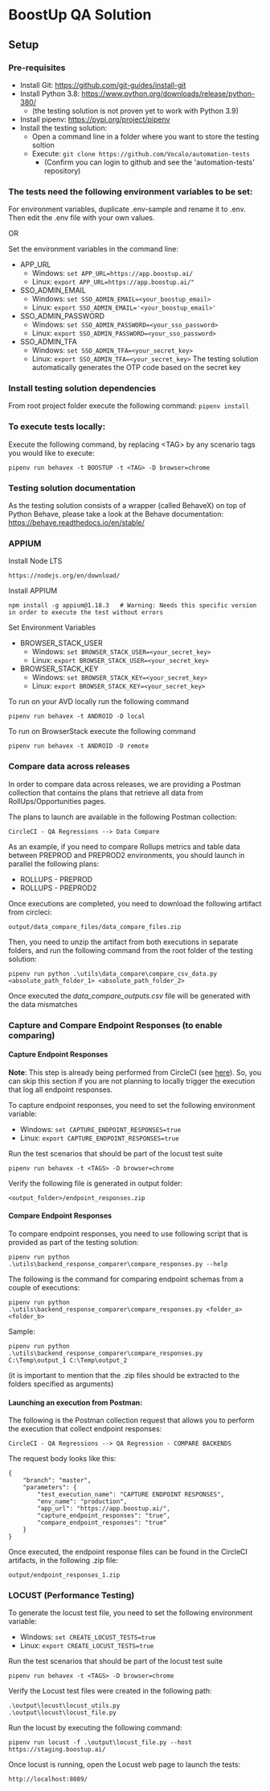 # BoostUp QA Solution

## Setup

### Pre-requisites
- Install Git: https://github.com/git-guides/install-git
- Install Python 3.8: https://www.python.org/downloads/release/python-380/
  - (the testing solution is not proven yet to work with Python 3.9)
- Install pipenv: https://pypi.org/project/pipenv
- Install the testing solution:
  - Open a command line in a folder where you want to store the testing soltion
  - Execute: ```git clone https://github.com/Vocalo/automation-tests```
    - (Confirm you can login to github and see the 'automation-tests' repository)

### The tests need the following environment variables to be set:
For environment variables, duplicate .env-sample and rename it to .env. Then edit the .env file with your own values.

OR

Set the environment variables in the command line:
- APP_URL
  - Windows: ```set APP_URL=https://app.boostup.ai/```
  - Linux: ```export APP_URL=https://app.boostup.ai/"```
- SSO_ADMIN_EMAIL
  - Windows: ```set SSO_ADMIN_EMAIL=<your_boostup_email>```
  - Linux: ```export SSO_ADMIN_EMAIL='<your_boostup_email>'```
- SSO_ADMIN_PASSWORD
  - Windows: ```set SSO_ADMIN_PASSWORD=<your_sso_password>```
  - Linux: ```export SSO_ADMIN_PASSWORD=<your_sso_password>```
- SSO_ADMIN_TFA
  - Windows: ```set SSO_ADMIN_TFA=<your_secret_key>```
  - Linux: ```export SSO_ADMIN_TFA=<your_secret_key>```
    The testing solution automatically generates the OTP code based on the secret key

### Install testing solution dependencies
From root project folder execute the following command: ```pipenv install```

### To execute tests locally:
Execute the following command, by replacing \<TAG\> by any scenario tags you would like to execute:
```
pipenv run behavex -t BOOSTUP -t <TAG> -D browser=chrome
```

### Testing solution documentation
As the testing solution consists of a wrapper (called BehaveX) on top of Python Behave, please take a look at the Behave documentation:
https://behave.readthedocs.io/en/stable/

### APPIUM
Install Node LTS
```
https://nodejs.org/en/download/
```

Install APPIUM
```
npm install -g appium@1.18.3   # Warning: Needs this specific version in order to execute the test without errors
```
Set Environment Variables

- BROWSER_STACK_USER
  - Windows: ```set BROWSER_STACK_USER=<your_secret_key>```
  - Linux: ```export BROWSER_STACK_USER=<your_secret_key>```
- BROWSER_STACK_KEY
  - Windows: ```set BROWSER_STACK_KEY=<your_secret_key>```
  - Linux: ```export BROWSER_STACK_KEY=<your_secret_key>```

To run on your AVD locally run the following command
```
pipenv run behavex -t ANDROID -D local
```

To run on BrowserStack execute the following command
```
pipenv run behavex -t ANDROID -D remote
```

### Compare data across releases
In order to compare data across releases, we are providing a Postman collection that contains the plans that retrieve all data from RollUps/Opportunities pages.

The plans to launch are available in the following Postman collection:

```CircleCI - QA Regressions --> Data Compare```

As an example, if you need to compare Rollups metrics and table data between PREPROD and PREPROD2 environments, you should launch in parallel the following plans:

* ROLLUPS - PREPROD
* ROLLUPS - PREPROD2

Once executions are completed, you need to download the following artifact from circleci:

```output/data_compare_files/data_compare_files.zip```

Then, you need to unzip the artifact from both executions in separate folders, and run the following command from the root folder of the testing solution:

```pipenv run python .\utils\data_compare\compare_csv_data.py <absolute_path_folder_1> <absolute_path_folder_2>```

Once executed the *data_compare_outputs.csv* file will be generated with the data mismatches

### Capture and Compare Endpoint Responses (to enable comparing)
#### Capture Endpoint Responses
**Note**: This step is already being performed from CircleCI (see <a href="ucapture-responses-postman">here</a>). So, you can skip this section if you are not planning to locally trigger the execution that log all endpoint responses.

To capture endpoint responses, you need to set the following environment variable:
- Windows: ```set CAPTURE_ENDPOINT_RESPONSES=true```
- Linux: ```export CAPTURE_ENDPOINT_RESPONSES=true```

Run the test scenarios that should be part of the locust test suite
```
pipenv run behavex -t <TAGS> -D browser=chrome
```

Verify the following file is generated in output folder:
```
<output_folder>/endpoint_responses.zip
```

#### Compare Endpoint Responses
To compare endpoint responses, you need to use following script that is provided as part of the testing solution:
```
pipenv run python .\utils\backend_response_comparer\compare_responses.py --help
```

The following is the command for comparing endpoint schemas from a couple of executions:
```
pipenv run python .\utils\backend_response_comparer\compare_responses.py <folder_a> <folder_b>
```
Sample:
```
pipenv run python .\utils\backend_response_comparer\compare_responses.py C:\Temp\output_1 C:\Temp\output_2
```

(it is important to mention that the .zip files should be extracted to the folders specified as arguments)

<!----><a name="capture-responses-postman"></a>
#### Launching an execution from Postman:
The following is the Postman collection request that allows you to perform the execution that collect endpoint responses:
```
CircleCI - QA Regressions --> QA Regression - COMPARE BACKENDS
```

The request body looks like this:
```
{
    "branch": "master",
    "parameters": {
        "test_execution_name": "CAPTURE ENDPOINT RESPONSES",
        "env_name": "production",
        "app_url": "https://app.boostup.ai/",
        "capture_endpoint_responses": "true",
        "compare_endpoint_responses": "true"
    }
}
```
Once executed, the endpoint response files can be found in the CircleCI artifacts, in the following .zip file:
```
output/endpoint_responses_1.zip
```


### LOCUST (Performance Testing)
To generate the locust test file, you need to set the following environment variable:
- Windows: ```set CREATE_LOCUST_TESTS=true```
- Linux: ```export CREATE_LOCUST_TESTS=true```


Run the test scenarios that should be part of the locust test suite
```
pipenv run behavex -t <TAGS> -D browser=chrome
```

Verify the Locust test files were created in the following path:
```
.\output\locust\locust_utils.py
.\output\locust\locust_file.py
```

Run the locust by executing the following command:
```
pipenv run locust -f .\output\locust_file.py --host https://staging.boostup.ai/
```

Once locust is running, open the Locust web page to launch the tests:
```
http://localhost:8089/
```
